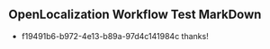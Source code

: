 ## OpenLocalization Workflow Test MarkDown
* f19491b6-b972-4e13-b89a-97d4c141984c 
thanks!<!--HONumber=Mar16_HO2-->
